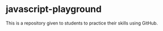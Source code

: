# javascript-playground
This is a repository given to students to practice their skills using GitHub.
